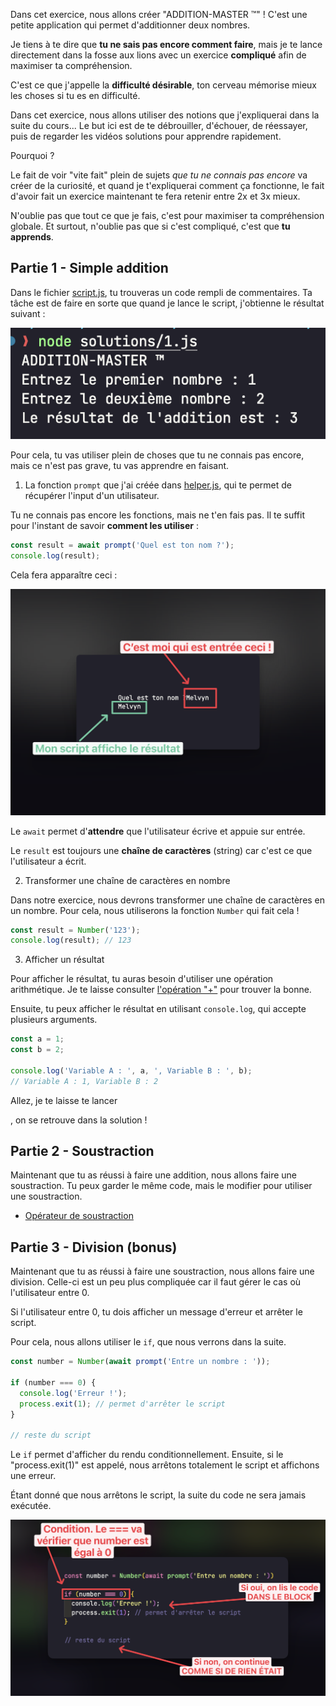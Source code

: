 Dans cet exercice, nous allons créer "ADDITION-MASTER ™️" ! C'est une petite application qui permet d'additionner deux nombres.

Je tiens à te dire que **tu ne sais pas encore comment faire**, mais je te lance directement dans la fosse aux lions avec un exercice **compliqué** afin de maximiser ta compréhension.

C'est ce que j'appelle la **difficulté désirable**, ton cerveau mémorise mieux les choses si tu es en difficulté.

Dans cet exercice, nous allons utiliser des notions que j'expliquerai dans la suite du cours... Le but ici est de te débrouiller, d'échouer, de réessayer, puis de regarder les vidéos solutions pour apprendre rapidement.

Pourquoi ?

Le fait de voir "vite fait" plein de sujets _que tu ne connais pas encore_ va créer de la curiosité, et quand je t'expliquerai comment ça fonctionne, le fait d'avoir fait un exercice maintenant te fera retenir entre 2x et 3x mieux.

N'oublie pas que tout ce que je fais, c'est pour maximiser ta compréhension globale. Et surtout, n'oublie pas que si c'est compliqué, c'est que **tu apprends**.

## Partie 1 - Simple addition

Dans le fichier [script.js](./script.js), tu trouveras un code rempli de commentaires. Ta tâche est de faire en sorte que quand je lance le script, j'obtienne le résultat suivant :

![](./images/solution1.png)

Pour cela, tu vas utiliser plein de choses que tu ne connais pas encore, mais ce n'est pas grave, tu vas apprendre en faisant.

1. La fonction `prompt` que j'ai créée dans [helper.js](./helper.js), qui te permet de récupérer l'input d'un utilisateur.

Tu ne connais pas encore les fonctions, mais ne t'en fais pas. Il te suffit pour l'instant de savoir **comment les utiliser** :

```js
const result = await prompt('Quel est ton nom ?');
console.log(result);
```

Cela fera apparaître ceci :

![](./images/prompt-fn.png)

Le `await` permet d'**attendre** que l'utilisateur écrive et appuie sur entrée.

Le `result` est toujours une **chaîne de caractères** (string) car c'est ce que l'utilisateur a écrit.

2. Transformer une chaîne de caractères en nombre

Dans notre exercice, nous devrons transformer une chaîne de caractères en un nombre. Pour cela, nous utiliserons la fonction `Number` qui fait cela !

```js
const result = Number('123');
console.log(result); // 123
```

3. Afficher un résultat

Pour afficher le résultat, tu auras besoin d'utiliser une opération arithmétique. Je te laisse consulter [l'opération "+"](https://developer.mozilla.org/fr/docs/Web/JavaScript/Reference/Operators/Addition) pour trouver la bonne.

Ensuite, tu peux afficher le résultat en utilisant `console.log`, qui accepte plusieurs arguments.

```js
const a = 1;
const b = 2;

console.log('Variable A : ', a, ', Variable B : ', b);
// Variable A : 1, Variable B : 2
```

Allez, je te laisse te lancer

, on se retrouve dans la solution !

## Partie 2 - Soustraction

Maintenant que tu as réussi à faire une addition, nous allons faire une soustraction. Tu peux garder le même code, mais le modifier pour utiliser une soustraction.

- [Opérateur de soustraction](https://developer.mozilla.org/fr/docs/Web/JavaScript/Reference/Operators/Subtraction)

## Partie 3 - Division (bonus)

Maintenant que tu as réussi à faire une soustraction, nous allons faire une division. Celle-ci est un peu plus compliquée car il faut gérer le cas où l'utilisateur entre 0.

Si l'utilisateur entre 0, tu dois afficher un message d'erreur et arrêter le script.

Pour cela, nous allons utiliser le `if`, que nous verrons dans la suite.

```js
const number = Number(await prompt('Entre un nombre : '));

if (number === 0) {
  console.log('Erreur !');
  process.exit(1); // permet d'arrêter le script
}

// reste du script
```

Le `if` permet d'afficher du rendu conditionnellement. Ensuite, si le "process.exit(1)" est appelé, nous arrêtons totalement le script et affichons une erreur.

Étant donné que nous arrêtons le script, la suite du code ne sera jamais exécutée.

![](images/if-explication.png)

